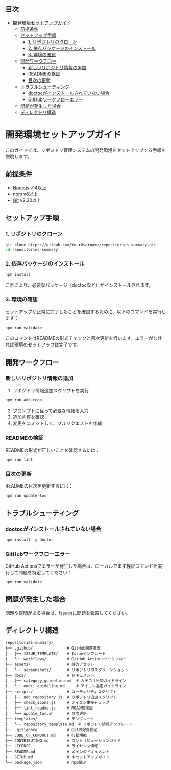 ## 目次

<!-- START doctoc generated TOC please keep comment here to allow auto update -->
<!-- DON'T EDIT THIS SECTION, INSTEAD RE-RUN doctoc TO UPDATE -->

- [開発環境セットアップガイド](#%E9%96%8B%E7%99%BA%E7%92%B0%E5%A2%83%E3%82%BB%E3%83%83%E3%83%88%E3%82%A2%E3%83%83%E3%83%97%E3%82%AC%E3%82%A4%E3%83%89)
  - [前提条件](#%E5%89%8D%E6%8F%90%E6%9D%A1%E4%BB%B6)
  - [セットアップ手順](#%E3%82%BB%E3%83%83%E3%83%88%E3%82%A2%E3%83%83%E3%83%97%E6%89%8B%E9%A0%86)
    - [1. リポジトリのクローン](#1-%E3%83%AA%E3%83%9D%E3%82%B8%E3%83%88%E3%83%AA%E3%81%AE%E3%82%AF%E3%83%AD%E3%83%BC%E3%83%B3)
    - [2. 依存パッケージのインストール](#2-%E4%BE%9D%E5%AD%98%E3%83%91%E3%83%83%E3%82%B1%E3%83%BC%E3%82%B8%E3%81%AE%E3%82%A4%E3%83%B3%E3%82%B9%E3%83%88%E3%83%BC%E3%83%AB)
    - [3. 環境の確認](#3-%E7%92%B0%E5%A2%83%E3%81%AE%E7%A2%BA%E8%AA%8D)
  - [開発ワークフロー](#%E9%96%8B%E7%99%BA%E3%83%AF%E3%83%BC%E3%82%AF%E3%83%95%E3%83%AD%E3%83%BC)
    - [新しいリポジトリ情報の追加](#%E6%96%B0%E3%81%97%E3%81%84%E3%83%AA%E3%83%9D%E3%82%B8%E3%83%88%E3%83%AA%E6%83%85%E5%A0%B1%E3%81%AE%E8%BF%BD%E5%8A%A0)
    - [READMEの検証](#readme%E3%81%AE%E6%A4%9C%E8%A8%BC)
    - [目次の更新](#%E7%9B%AE%E6%AC%A1%E3%81%AE%E6%9B%B4%E6%96%B0)
  - [トラブルシューティング](#%E3%83%88%E3%83%A9%E3%83%96%E3%83%AB%E3%82%B7%E3%83%A5%E3%83%BC%E3%83%86%E3%82%A3%E3%83%B3%E3%82%B0)
    - [doctocがインストールされていない場合](#doctoc%E3%81%8C%E3%82%A4%E3%83%B3%E3%82%B9%E3%83%88%E3%83%BC%E3%83%AB%E3%81%95%E3%82%8C%E3%81%A6%E3%81%84%E3%81%AA%E3%81%84%E5%A0%B4%E5%90%88)
    - [GitHubワークフローエラー](#github%E3%83%AF%E3%83%BC%E3%82%AF%E3%83%95%E3%83%AD%E3%83%BC%E3%82%A8%E3%83%A9%E3%83%BC)
  - [問題が発生した場合](#%E5%95%8F%E9%A1%8C%E3%81%8C%E7%99%BA%E7%94%9F%E3%81%97%E3%81%9F%E5%A0%B4%E5%90%88)
  - [ディレクトリ構造](#%E3%83%87%E3%82%A3%E3%83%AC%E3%82%AF%E3%83%88%E3%83%AA%E6%A7%8B%E9%80%A0)

<!-- END doctoc generated TOC please keep comment here to allow auto update -->

# 開発環境セットアップガイド

このガイドでは、リポジトリ管理システムの開発環境をセットアップする手順を説明します。

## 前提条件

- [Node.js](https://nodejs.org/) v14以上
- [npm](https://www.npmjs.com/) v6以上
- [Git](https://git-scm.com/) v2.20以上

## セットアップ手順

### 1. リポジトリのクローン

```bash
git clone https://github.com/YourUsername/repositories-summary.git
cd repositories-summary
```

### 2. 依存パッケージのインストール

```bash
npm install
```

これにより、必要なパッケージ（doctocなど）がインストールされます。

### 3. 環境の確認

セットアップが正常に完了したことを確認するために、以下のコマンドを実行します：

```bash
npm run validate
```

このコマンドはREADMEの形式チェックと目次更新を行います。エラーがなければ環境のセットアップは完了です。

## 開発ワークフロー

### 新しいリポジトリ情報の追加

1. リポジトリ情報追加スクリプトを実行

```bash
npm run add-repo
```

2. プロンプトに従って必要な情報を入力
3. 追加内容を確認
4. 変更をコミットして、プルリクエストを作成

### READMEの検証

READMEの形式が正しいことを確認するには：

```bash
npm run lint
```

### 目次の更新

READMEの目次を更新するには：

```bash
npm run update-toc
```

## トラブルシューティング

### doctocがインストールされていない場合

```bash
npm install -g doctoc
```

### GitHubワークフローエラー

GitHub Actionsでエラーが発生した場合は、ローカルでまず検証コマンドを実行して問題を特定してください：

```bash
npm run validate
```

## 問題が発生した場合

問題や質問がある場合は、[Issues](https://github.com/YourUsername/repositories-summary/issues)に問題を報告してください。

## ディレクトリ構造

```
repositories-summary/
├── .github/               # GitHub関連設定
│   ├── ISSUE_TEMPLATE/    # Issueテンプレート
│   └── workflows/         # GitHub Actionsワークフロー
├── assets/                # 静的アセット
│   └── screenshots/       # リポジトリのスクリーンショット
├── docs/                  # ドキュメント
│   ├── category_guideline.md  # カテゴリ分類ガイドライン
│   └── emoji_guideline.md     # アイコン選定ガイドライン
├── scripts/               # ユーティリティスクリプト
│   ├── add_repository.js  # リポジトリ追加スクリプト
│   ├── check_icons.js     # アイコン重複チェック
│   ├── lint_readme.js     # README検証
│   └── update_toc.sh      # 目次更新
├── templates/             # テンプレート
│   └── repository_template.md  # リポジトリ情報テンプレート
├── .gitignore             # Gitの除外設定
├── CODE_OF_CONDUCT.md     # 行動規範
├── CONTRIBUTING.md        # コントリビューションガイド
├── LICENSE                # ライセンス情報
├── README.md              # メインのドキュメント
├── SETUP.md               # 本セットアップガイド
└── package.json           # npm設定
``` 